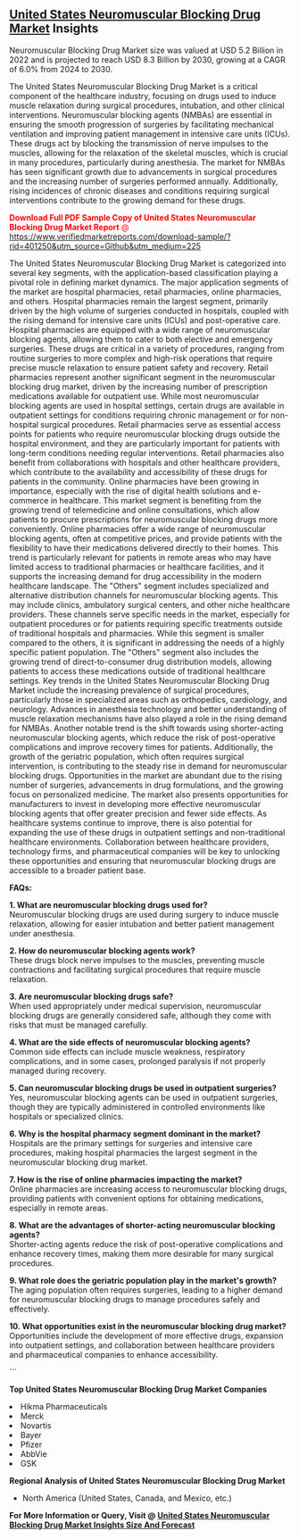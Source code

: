 <h2><a href="https://www.verifiedmarketreports.com/download-sample/?rid=401250&amp;utm_source=Github&amp;utm_medium=225" target="_blank">United States Neuromuscular Blocking Drug Market</a> Insights</h2><p>Neuromuscular Blocking Drug Market size was valued at USD 5.2 Billion in 2022 and is projected to reach USD 8.3 Billion by 2030, growing at a CAGR of 6.0% from 2024 to 2030.</p><p> <p>The United States Neuromuscular Blocking Drug Market is a critical component of the healthcare industry, focusing on drugs used to induce muscle relaxation during surgical procedures, intubation, and other clinical interventions. Neuromuscular blocking agents (NMBAs) are essential in ensuring the smooth progression of surgeries by facilitating mechanical ventilation and improving patient management in intensive care units (ICUs). These drugs act by blocking the transmission of nerve impulses to the muscles, allowing for the relaxation of the skeletal muscles, which is crucial in many procedures, particularly during anesthesia. The market for NMBAs has seen significant growth due to advancements in surgical procedures and the increasing number of surgeries performed annually. Additionally, rising incidences of chronic diseases and conditions requiring surgical interventions contribute to the growing demand for these drugs. <p><span class=""><span style="color: #ff0000;"><strong>Download Full PDF Sample Copy of United States Neuromuscular Blocking Drug Market Report</strong> @ </span><a href="https://www.verifiedmarketreports.com/download-sample/?rid=401250&amp;utm_source=Github&amp;utm_medium=225" target="_blank">https://www.verifiedmarketreports.com/download-sample/?rid=401250&amp;utm_source=Github&amp;utm_medium=225</a></span></p></p> <p>The United States Neuromuscular Blocking Drug Market is categorized into several key segments, with the application-based classification playing a pivotal role in defining market dynamics. The major application segments of the market are hospital pharmacies, retail pharmacies, online pharmacies, and others. Hospital pharmacies remain the largest segment, primarily driven by the high volume of surgeries conducted in hospitals, coupled with the rising demand for intensive care units (ICUs) and post-operative care. Hospital pharmacies are equipped with a wide range of neuromuscular blocking agents, allowing them to cater to both elective and emergency surgeries. These drugs are critical in a variety of procedures, ranging from routine surgeries to more complex and high-risk operations that require precise muscle relaxation to ensure patient safety and recovery. Retail pharmacies represent another significant segment in the neuromuscular blocking drug market, driven by the increasing number of prescription medications available for outpatient use. While most neuromuscular blocking agents are used in hospital settings, certain drugs are available in outpatient settings for conditions requiring chronic management or for non-hospital surgical procedures. Retail pharmacies serve as essential access points for patients who require neuromuscular blocking drugs outside the hospital environment, and they are particularly important for patients with long-term conditions needing regular interventions. Retail pharmacies also benefit from collaborations with hospitals and other healthcare providers, which contribute to the availability and accessibility of these drugs for patients in the community. Online pharmacies have been growing in importance, especially with the rise of digital health solutions and e-commerce in healthcare. This market segment is benefiting from the growing trend of telemedicine and online consultations, which allow patients to procure prescriptions for neuromuscular blocking drugs more conveniently. Online pharmacies offer a wide range of neuromuscular blocking agents, often at competitive prices, and provide patients with the flexibility to have their medications delivered directly to their homes. This trend is particularly relevant for patients in remote areas who may have limited access to traditional pharmacies or healthcare facilities, and it supports the increasing demand for drug accessibility in the modern healthcare landscape. The "Others" segment includes specialized and alternative distribution channels for neuromuscular blocking agents. This may include clinics, ambulatory surgical centers, and other niche healthcare providers. These channels serve specific needs in the market, especially for outpatient procedures or for patients requiring specific treatments outside of traditional hospitals and pharmacies. While this segment is smaller compared to the others, it is significant in addressing the needs of a highly specific patient population. The "Others" segment also includes the growing trend of direct-to-consumer drug distribution models, allowing patients to access these medications outside of traditional healthcare settings. Key trends in the United States Neuromuscular Blocking Drug Market include the increasing prevalence of surgical procedures, particularly those in specialized areas such as orthopedics, cardiology, and neurology. Advances in anesthesia technology and better understanding of muscle relaxation mechanisms have also played a role in the rising demand for NMBAs. Another notable trend is the shift towards using shorter-acting neuromuscular blocking agents, which reduce the risk of post-operative complications and improve recovery times for patients. Additionally, the growth of the geriatric population, which often requires surgical intervention, is contributing to the steady rise in demand for neuromuscular blocking drugs. Opportunities in the market are abundant due to the rising number of surgeries, advancements in drug formulations, and the growing focus on personalized medicine. The market also presents opportunities for manufacturers to invest in developing more effective neuromuscular blocking agents that offer greater precision and fewer side effects. As healthcare systems continue to improve, there is also potential for expanding the use of these drugs in outpatient settings and non-traditional healthcare environments. Collaboration between healthcare providers, technology firms, and pharmaceutical companies will be key to unlocking these opportunities and ensuring that neuromuscular blocking drugs are accessible to a broader patient base. <p><strong>FAQs:</strong></p> <p><strong>1. What are neuromuscular blocking drugs used for?</strong><br> Neuromuscular blocking drugs are used during surgery to induce muscle relaxation, allowing for easier intubation and better patient management under anesthesia.</p> <p><strong>2. How do neuromuscular blocking agents work?</strong><br> These drugs block nerve impulses to the muscles, preventing muscle contractions and facilitating surgical procedures that require muscle relaxation.</p> <p><strong>3. Are neuromuscular blocking drugs safe?</strong><br> When used appropriately under medical supervision, neuromuscular blocking drugs are generally considered safe, although they come with risks that must be managed carefully.</p> <p><strong>4. What are the side effects of neuromuscular blocking agents?</strong><br> Common side effects can include muscle weakness, respiratory complications, and in some cases, prolonged paralysis if not properly managed during recovery.</p> <p><strong>5. Can neuromuscular blocking drugs be used in outpatient surgeries?</strong><br> Yes, neuromuscular blocking agents can be used in outpatient surgeries, though they are typically administered in controlled environments like hospitals or specialized clinics.</p> <p><strong>6. Why is the hospital pharmacy segment dominant in the market?</strong><br> Hospitals are the primary settings for surgeries and intensive care procedures, making hospital pharmacies the largest segment in the neuromuscular blocking drug market.</p> <p><strong>7. How is the rise of online pharmacies impacting the market?</strong><br> Online pharmacies are increasing access to neuromuscular blocking drugs, providing patients with convenient options for obtaining medications, especially in remote areas.</p> <p><strong>8. What are the advantages of shorter-acting neuromuscular blocking agents?</strong><br> Shorter-acting agents reduce the risk of post-operative complications and enhance recovery times, making them more desirable for many surgical procedures.</p> <p><strong>9. What role does the geriatric population play in the market's growth?</strong><br> The aging population often requires surgeries, leading to a higher demand for neuromuscular blocking drugs to manage procedures safely and effectively.</p> <p><strong>10. What opportunities exist in the neuromuscular blocking drug market?</strong><br> Opportunities include the development of more effective drugs, expansion into outpatient settings, and collaboration between healthcare providers and pharmaceutical companies to enhance accessibility.</p> ```</p><p><strong>Top United States Neuromuscular Blocking Drug Market Companies</strong></p><div data-test-id=""><p><li>Hikma Pharmaceuticals</li><li> Merck</li><li> Novartis</li><li> Bayer</li><li> Pfizer</li><li> AbbVie</li><li> GSK</li></p><div><strong>Regional Analysis of&nbsp;United States Neuromuscular Blocking Drug Market</strong></div><ul><li dir="ltr"><p dir="ltr">North America&nbsp;(United States, Canada, and Mexico, etc.)</p></li></ul><p><strong>For More Information or Query, Visit @&nbsp;</strong><strong><a href="https://www.verifiedmarketreports.com/product/neuromuscular-blocking-drug-market/?utm_source=Github&amp;utm_medium=225" target="_blank">United States Neuromuscular Blocking Drug Market Insights Size And Forecast</a></strong></p></div>
